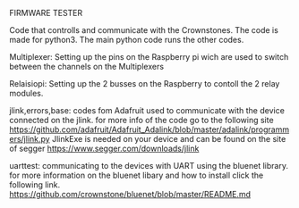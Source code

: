 FIRMWARE TESTER

Code that controlls and communicate with the Crownstones. The code is made for python3.
The main python code runs the other codes. 

Multiplexer: 
Setting up the pins on the Raspberry pi wich are used to switch between the channels on the Multiplexers

Relaisiopi:
Setting up the 2 busses on the Raspberry to contoll the 2 relay modules.

jlink,errors,base:
codes fom Adafruit used to communicate with the device connected on the jlink. 
for more info of the code go to the following site
https://github.com/adafruit/Adafruit_Adalink/blob/master/adalink/programmers/jlink.py
JlinkExe is needed on your device and can be found on the site of segger
https://www.segger.com/downloads/jlink

uarttest:
communicating to the devices with UART using the bluenet library.
for more information on the bluenet libary and how to install click the following link.
https://github.com/crownstone/bluenet/blob/master/README.md